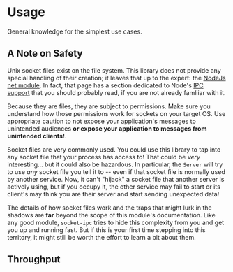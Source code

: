 # Usage

General knowledge for the simplest use cases. 

## A Note on Safety

Unix socket files exist on the file system. This library does not provide any special handling of their
creation; it leaves that up to the expert: the [NodeJs net module](https://nodejs.org/api/net.html). In fact, 
that page has a section dedicated to Node's [IPC support](https://nodejs.org/api/net.html#net_ipc_support)
that you should probably read, if you are not already famliiar with it.

Because they are files, they are subject to permissions. Make sure you understand how those permissions work 
for sockets on your target OS. Use appropriate caution to not expose your application's messages to unintended
audiences **or expose your application to messages from unintended clients!**.

Socket files are very commonly used. You could use this library to tap into any socket file that your process has
access to! That could be _very_ interesting... but it could also be hazardous. In particular, the `Server` will
try to use _any_ socket file you tell it to -- even if that socket file is normally used by another service. Now, it 
can't "hijack" a socket file that another server is actively using, but if you occupy it, the other service may fail
to start or its client's may think you are their server and start sending unexpected data!

The details of how socket files work and the traps that might lurk in the shadows are **far** beyond the scope of this
module's documentation. Like any good module, `socket-ipc` tries to hide this complexity from you and get you up
and running fast. But if this is your first time stepping into this territory, it might still be worth the effort to
learn a bit about them.  

## Throughput

